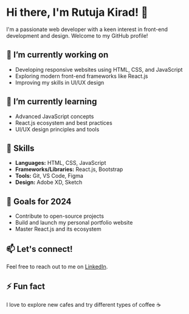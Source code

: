 # Hi there, I'm Rutuja Kirad! 👋

I'm a passionate web developer with a keen interest in front-end development and design. Welcome to my GitHub profile!

## 🔭 I’m currently working on

- Developing responsive websites using HTML, CSS, and JavaScript
- Exploring modern front-end frameworks like React.js
- Improving my skills in UI/UX design

## 🌱 I’m currently learning

- Advanced JavaScript concepts
- React.js ecosystem and best practices
- UI/UX design principles and tools

## 💼 Skills

- **Languages:** HTML, CSS, JavaScript
- **Frameworks/Libraries:** React.js, Bootstrap
- **Tools:** Git, VS Code, Figma
- **Design:** Adobe XD, Sketch

## 🚀 Goals for 2024

- Contribute to open-source projects
- Build and launch my personal portfolio website
- Master React.js and its ecosystem

## 📫 Let's connect!

Feel free to reach out to me on [LinkedIn](https://www.linkedin.com/in/rutuja-kirad/).

## ⚡ Fun fact

I love to explore new cafes and try different types of coffee ☕

